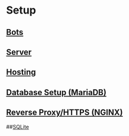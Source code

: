# Setup

## [Bots](bots/)

## [Server](server/)

## [Hosting](hosting/)

## [Database Setup (MariaDB)](DATABASE/)

## [Reverse Proxy/HTTPS (NGINX)](HTTPS/)

##[SQLite](SQLITE/)
